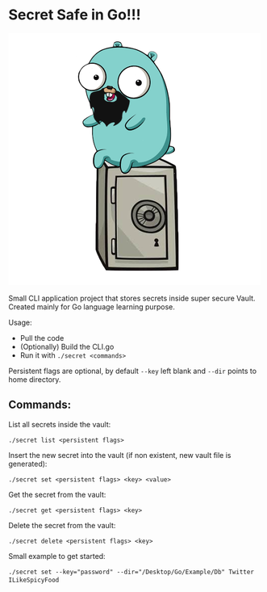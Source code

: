 # Secret Safe in Go!!!

![](img/titlepic.png)

Small CLI application project that stores secrets inside super secure Vault.  Created mainly for Go language learning purpose.

Usage:
* Pull the code
* (Optionally) Build the CLI.go
* Run it with `./secret <commands>`

Persistent flags are optional, by default `--key` left blank and `--dir` points to home directory.

## Commands:

List all secrets inside the vault:
```
./secret list <persistent flags>
```

Insert the new secret into the vault (if non existent, new vault file is generated):
```
./secret set <persistent flags> <key> <value>
```

Get the secret from the vault:
```
./secret get <persistent flags> <key>
```

Delete the secret from the vault:
```
./secret delete <persistent flags> <key>
```

Small example to get started:

```
./secret set --key="password" --dir="/Desktop/Go/Example/Db" Twitter ILikeSpicyFood
```
